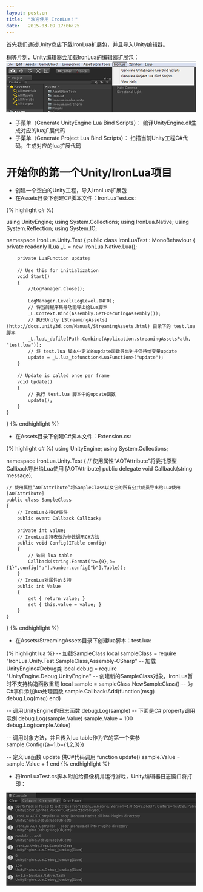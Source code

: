 ```yaml
---
layout: post.cn
title:  "欢迎使用 IronLua！"
date:   2015-03-09 17:06:25
---
```


首先我们通过Unity商店下载IronLua扩展包，并且导入Unity编辑器。

稍等片刻，Unity编辑器会加载IronLua的编辑器扩展包：
![IronLua菜单](/images/menus.jpg "Optional title")

+ 子菜单（Generate UnityEngine Lua Bind Scripts）： 编译UnityEngine.dll生成对应的lua扩展代码
+ 子菜单（Generate Project Lua Bind Scripts）： 扫描当前Unity工程C#代码，生成对应的lua扩展代码


开始你的第一个Unity/IronLua项目
==============================

+ 创建一个空白的Unity工程，导入IronLua扩展包
+ 在Assets目录下创建C#脚本文件：IronLuaTest.cs:

{% highlight c# %}

using UnityEngine;
using System.Collections;
using IronLua.Native;
using System.Reflection;
using System.IO;

namespace IronLua.Unity.Test
{
    public class IronLuaTest : MonoBehaviour
    {
        private readonly ILua _L = new IronLua.Native.Lua();

        private LuaFunction update;

        // Use this for initialization
        void Start()
        {
            //LogManager.Close();

            LogManager.Level(LogLevel.INFO);
            // 将当前程序集导功能导出给Lua脚本
            _L.Context.Bind(Assembly.GetExecutingAssembly());
            // 执行Unity [StreamingAssets](http://docs.unity3d.com/Manual/StreamingAssets.html) 目录下的 test.lua 脚本
            _L.luaL_dofile(Path.Combine(Application.streamingAssetsPath, "test.lua"));
            // 将 test.lua 脚本中定义的update函数导出到并保持给变量update
            update = _L.lua_tofunction<LuaFunction>("update");
        }

        // Update is called once per frame
        void Update()
        {
            // 执行 test.lua 脚本中的update函数
            update();
        }
    }
}
{% endhighlight %}

+ 在Assets目录下创建C#脚本文件：Extension.cs:

{% highlight c# %}
using UnityEngine;
using System.Collections;

namespace IronLua.Unity.Test
{
    // 使用属性“AOTAttribute”将委托原型Callback导出给Lua使用
    [AOTAttribute]
    public delegate void Callback(string message);

    // 使用属性“AOTAttribute”将SampleClass以及它的所有公共成员导出给Lua使用
    [AOTAttribute]
    public class SampleClass
    {
        // IronLua支持C#事件
        public event Callback Callback;

        private int value;
        // IronLua支持表做为参数调用C#方法
        public void Config(ITable config)
        {
            // 访问 lua table
            Callback(string.Format("a={0},b={1}",config["a"].Number,config["b"].Table));
        }
        // IronLua对属性的支持
        public int Value
        {
            get { return value; }
            set { this.value = value; }
        }
    }
}
{% endhighlight %}


+ 在Assets/StreamingAssets目录下创建lua脚本：test.lua:

{% highlight lua %}
-- 加载SampleClass
local sampleClass = require "IronLua.Unity.Test.SampleClass,Assembly-CSharp"
-- 加载UnityEngine#Debug类
local debug = require "UnityEngine.Debug,UnityEngine"
-- 创建新的SampleClass对象，IronLua暂时不支持构造函数重载
local sample = sampleClass.NewSampleClass()
-- 为C#事件添加lua处理函数
sample.Callback:Add(function(msg)
    debug.Log(msg)
end)

-- 调用UnityEngine的日志函数
debug.Log(sample)
-- 下面是C# property调用示例
debug.Log(sample.Value)
sample.Value = 100
debug.Log(sample.Value)

-- 调用对象方法，并且传入lua table作为它的第一个实参
sample:Config({a=1,b={1,2,3}})

-- 定义lua函数 update 供C#代码调用
function update()
    sample.Value = sample.Value + 1
end
{% endhighlight %}


+ 将IronLuaTest.cs脚本附加给摄像机并运行游戏，Unity编辑器日志窗口将打印：

![日志](/images/log.jpg)
